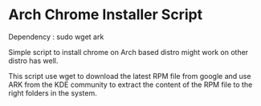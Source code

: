 # Arch Chrome Installer Script

Dependency : sudo wget ark

Simple script to install chrome on Arch based distro might work on other distro has well. 

This script use wget to download the latest RPM file from google and use ARK from the KDE community to extract the content of the RPM file to the right folders in the system.





